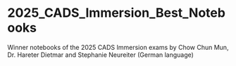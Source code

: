 # 2025_CADS_Immersion_Best_Notebooks
Winner notebooks of the 2025 CADS Immersion exams by Chow Chun Mun, Dr. Hareter Dietmar and Stephanie Neureiter (German language)
